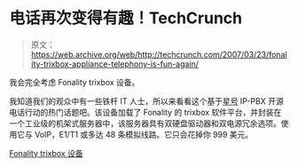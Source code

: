 # 电话再次变得有趣！TechCrunch

> 原文：<https://web.archive.org/web/http://techcrunch.com/2007/03/23/fonality-trixbox-appliance-telephony-is-fun-again/>

我会完全考虑 Fonality trixbox 设备。

我知道我们的观众中有一些铁杆 IT 人士，所以来看看这个基于[星号](https://web.archive.org/web/20160321075405/http://www.asterisk.org/) IP-PBX 开源电话行动的热门话题吧。该设备加载了 Fonality 的 trixbox 软件平台，并封装在一个工业级的机架式服务器中，该服务器具有双硬盘驱动器和双电源冗余选项。使用它与 VoIP，E1/T1 或多达 48 条模拟线路。它只会花掉你 999 美元。

[Fonality trixbox 设备](https://web.archive.org/web/20160321075405/http://www.trixbox.org/appliance)